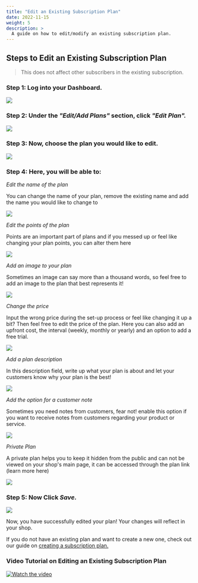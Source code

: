```yaml
---
title: "Edit an Existing Subscription Plan"
date: 2022-11-15
weight: 5
description: >
  A guide on how to edit/modify an existing subscription plan.
---
```


## Steps to Edit an Existing Subscription Plan

> This does not affect other subscribers in the existing subscription.

### Step 1: Log into your Dashboard.

![](https://subscribie.co.uk/blog/content/images/size/w1000/2022/11/image-48.png)

### Step 2: Under the *"Edit/Add Plans"* section, click *"Edit Plan".*

![](https://subscribie.co.uk/blog/content/images/size/w1000/2022/11/image-49.png)

### Step 3: Now, choose the plan you would like to edit.

![](https://subscribie.co.uk/blog/content/images/size/w1000/2022/11/image-50.png)

### Step 4: Here, you will be able to:



*Edit the name of the plan*

You can change the name of your plan, remove the existing name and add the name you would like to change to

![](https://subscribie.co.uk/blog/content/images/2022/11/image-51.png)

*Edit the points of the plan*

Points are an important part of plans and if you messed up or feel like changing your plan points, you can alter them here

![](https://subscribie.co.uk/blog/content/images/2022/11/image-52.png)

*Add an image to your plan*

Sometimes an image can say more than a thousand words, so feel free to add an image to the plan that best represents it!


![](https://subscribie.co.uk/blog/content/images/2022/11/image-53.png)

*Change the price*

Input the wrong price during the set-up process or feel like changing it up a bit? Then feel free to edit the price of the plan. Here you can also add an upfront cost, the interval (weekly, monthly or yearly) and an option to add a free trial.

![](https://subscribie.co.uk/blog/content/images/2022/11/image-54.png)

*Add a plan description*

In this description field, write up what your plan is about and let your customers know why your plan is the best!


![](https://subscribie.co.uk/blog/content/images/2022/11/image-55.png)

*Add the option for a customer note*

Sometimes you need notes from customers, fear not! enable this option if you want to receive notes from customers regarding your product or service.

![](https://subscribie.co.uk/blog/content/images/2022/11/image-56.png)

*Private Plan*

A private plan helps you to keep it hidden from the public and can not be viewed on your shop's main page, it can be accessed through the plan link (learn more here)

![](https://subscribie.co.uk/blog/content/images/2022/11/image-57.png)

### Step 5: Now Click *Save.* 

![](https://subscribie.co.uk/blog/content/images/size/w1000/2022/11/image-58.png)

Now, you have successfully edited your plan! Your changes will reflect in your shop.

If you do not have an existing plan and want to create a new one, check out our guide on [creating a subscription plan.](https://docs.subscribie.co.uk/docs/tasks/add-new-subscription-plan/)

### Video Tutorial on Editing an Existing Subscription Plan

[![Watch the video](https://i.ytimg.com/an_webp/hHW3_zheKdU/mqdefault_6s.webp?du=3000&sqp=CPTrgKQG&rs=AOn4CLCFJEnPk8bUKxug63uWrsnR-5nnow)](https://youtu.be/hHW3_zheKdU)